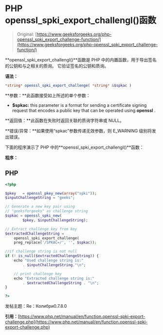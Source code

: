 # PHP openssl_spki_export_challengl()函数

> Original: [https://www.geeksforgeeks.org/php-openssl_spki_export_challenge-function/](https://www.geeksforgeeks.org/php-openssl_spki_export_challenge-function/)

**openssl_spki_export_challengl()**函数是 PHP 中的内置函数，用于导出签名的公钥和与之相关的质询。 它验证签名的公钥和质询。

**语法：**

```php
*string* openssl_spki_export_challenge( *string* &$spkac )
```

**参数：**此函数接受如上所述的单个参数：

*   **$spkac:** this parameter is a format for sending a certificate signing request that encodes a public key that can be operated using **openssl** .

**返回值：**此函数在失败时返回关联的质询字符串或 NULL。

**错误/异常：**如果使用“spkac”参数传递无效参数，则 E_WARNING 级别将发出错误。

下面的程序演示了 PHP 中的**openssl_spki_export_challengl()**函数：

**程序：**

## PHP

```php
<?php

$pkey   = openssl_pkey_new(array("spki"));
$inputChallengeString = "geeks";

// Generate a new key pair using 
// "geeksforgeeks" as challenge string
$spkac = openssl_spki_new(
        $pkey, $inputChallengeString);

// Extract challenge key from key
$extractedChallengeString = 
    openssl_spki_export_challenge(
    preg_replace('/SPKAC=/', '', $spkac));

//if challenge string is not null
if (! is_null($extractedChallengeString)) {
    echo "Used challenge string is:" 
        . $inputChallengeString."\n";

    // print challenge key
    echo "Extracted challenge string is:"
        . $extractedChallengeString . "\n";
}

?>
```

发帖主题：Re：Колибри0.7.8.0

**引用：**[https://www.php.net/manual/en/function.openssl-spki-export-challenge.php](https://www.php.net/manual/en/function.openssl-spki-export-challenge.php)